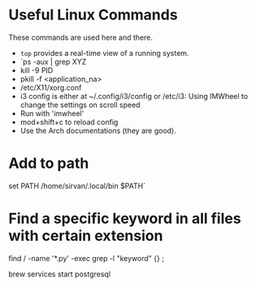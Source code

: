 # Useful Linux Commands
These commands are used here and there.
- `top` provides a real-time view of a running system.
- `ps -aux | grep XYZ
- kill -9 PID
- pkill -f <application_na>
- /etc/X11/xorg.conf
- i3 config is either at ~/.config/i3/config or /etc/i3:
Using IMWheel to change the settings on scroll speed
- Run with 'imwheel'
- mod+shift+c to reload config
- Use the Arch documentations (they are good).

# Add to path
set PATH /home/sirvan/.local/bin $PATH`

# Find a specific keyword in all files with certain extension
find / -name '*.py' -exec grep -l "keyword" {} \;


brew services start postgresql
